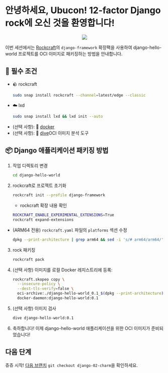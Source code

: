 # 안녕하세요, Ubucon! 12-factor Django rock에 오신 것을 환영합니다!

<p align="center">
    <img src="https://encrypted-tbn0.gstatic.com/images?q=tbn:ANd9GcQt_7ioYr9T6uh35rT46Z_cyNVtMM_SgbHppA&s">
</p>

이번 세션에서는 [Rockcraft](https://github.com/canonical/rockcraft)의 `django-framework` 확장팩을 사용하여 django-hello-world 프로젝트를 OCI 이미지로 패키징하는 방법을 안내합니다.

## 📝 필수 조건

- 🪨 rockcraft
  ```bash
  sudo snap install rockcraft --channel=latest/edge --classic
  ```
- ☁️ lxd
  ```bash
  sudo snap install lxd && lxd init --auto
  ```
- (선택 사항): 🐳 [docker](https://docs.docker.com/engine/install/)
- (선택 사항): 🤿 [dive](https://github.com/wagoodman/dive)OCI 이미지 분석 도구

## 📦 Django 애플리케이션 패키징 방법

1. 작업 디렉토리 변경
   ```bash
   cd django-hello-world
   ```
2. rockcraft로 프로젝트 초기화
   ```bash
   rockcraft init --profile django-framework
   ```
   - rockcraft 확장 내용 확인
   ```bash
   ROCKCRAFT_ENABLE_EXPERIMENTAL_EXTENSIONS=True
   rockcraft expand-extensions
   ```

- (ARM64 전용) `rockcraft.yaml` 파일의 `platforms` 섹션 수정
  ```bash
  dpkg --print-architecture | grep arm64 && sed -i 's/# arm64/arm64/' rockcraft.yaml
  ```

3. rock 패키징
   ```bash
   rockcraft pack
   ```
4. (선택 사항) 이미지를 로컬 Docker 레지스트리에 등록:
   ```bash
   rockcraft.skopeo copy \
     --insecure-policy \
     --dest-tls-verify=false \
     oci-archive:./django-hello-world_0.1_$(dpkg --print-architecture).rock \
     docker-daemon:django-hello-world:0.1
   ```
5. (선택 사항) 이미지 검사
   ```bash
   dive django-hello-world:0.1
   ```
6. 축하합니다! 이제 django-hello-world 애플리케이션을 위한 OCI 이미지가 준비되었습니다!

## 다음 단계

쥬쥬 시작! [다음 브랜치](https://github.com/yanksyoon/hello-ubucon/blob/django-02-charm/README.md) `git checkout django-02-charm`을 확인하세요.
